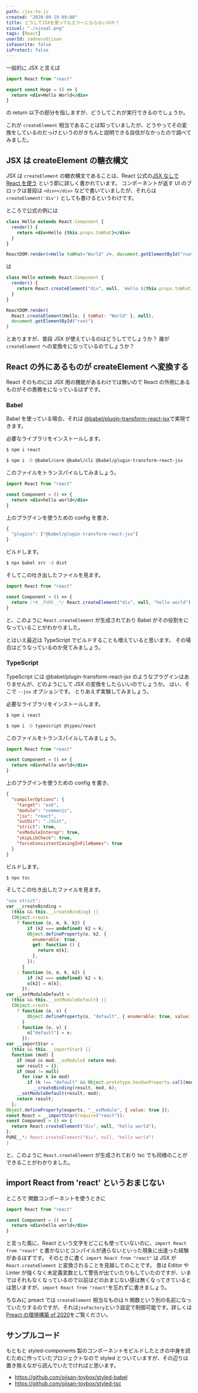 ```yaml
---
path: /jsx-to-js
created: "2020-09-19 09:00"
title: どうしてJSXを使ってもエラーにならないのか？
visual: "./visual.png"
tags: [React]
userId: sadnessOjisan
isFavorite: false
isProtect: false
---
```


一般的に JSX と言えば

```jsx
import React from "react"

export const Hoge = () => {
  return <div>Hello World</div>
}
```

の return 以下の部分を指しますが、どうしてこれが実行できるのでしょうか。

これが `createElement` 相当であることは知っていましたが、どうやってその変換をしているのだっけというのがきちんと説明できる自信がなかったので調べてみました。

## JSX は createElement の糖衣構文

JSX は `createElement` の糖衣構文であることは、React 公式の[JSX なしで React を使う](https://ja.reactjs.org/docs/react-without-jsx.html) という節に詳しく書かれています。
コンポーネントが返す UI のブロックは普段は `<div></div>` などで書いていましたが、それらは `createElement('div')` としても書けるというわけです。

ところで公式の例には

```jsx
class Hello extends React.Component {
  render() {
    return <div>Hello {this.props.toWhat}</div>
  }
}

ReactDOM.render(<Hello toWhat="World" />, document.getElementById("root"))
```

は

```jsx
class Hello extends React.Component {
  render() {
    return React.createElement("div", null, `Hello ${this.props.toWhat}`)
  }
}

ReactDOM.render(
  React.createElement(Hello, { toWhat: "World" }, null),
  document.getElementById("root")
)
```

とありますが、普段 JSX が使えているのはどうしてでしょうか？
誰が `createElement` への変換をになっているのでしょうか？

## React の外にあるものが createElement へ変換する

React そのものには JSX 用の機能があるわけでは無いので React の外側にあるものがその責務をになっているはずです。

### Babel

Babel を使っている場合、それは [@babel/plugin-transform-react-jsx](https://babeljs.io/docs/en/babel-plugin-transform-react-jsx)で実現できます。

必要なライブラリをインストールします。

```sh
$ npm i react

$ npm i -D @babel/core @babel/cli @babel/plugin-transform-react-jsx
```

このファイルをトランスパイルしてみましょう。

```jsx
import React from "react"

const Component = () => {
  return <div>hello world</div>
}
```

上のプラグインを使うための config を書き、

```js
{
  "plugins": ["@babel/plugin-transform-react-jsx"]
}
```

ビルドします。

```sh
$ npx babel src -d dist
```

そしてこの吐き出したファイルを見ます。

```js:title=dist/index.js
import React from "react"

const Component = () => {
  return /*#__PURE__*/ React.createElement("div", null, "hello world")
}
```

と、このように `React.createElement` が生成されており Babel がその役割をになっていることがわかりました。

とはいえ最近は TypeScript でビルドすることも増えていると思います。
その場合はどうなっているのか見てみましょう。

### TypeScript

TypeScript には @babel/plugin-transform-react-jsx のようなプラグインはありませんが、どのようにして JSX の変換をしたらいいのでしょうか。
はい、そこで `--jsx` オプションです。
とりあえず実験してみましょう。

必要なライブラリをインストールします。

```sh
$ npm i react

$ npm i -D typescript @types/react
```

このファイルをトランスパイルしてみましょう。

```jsx
import React from "react"

const Component = () => {
  return <div>hello world</div>
}
```

上のプラグインを使うための config を書き、

```json:title=tsconfig.json
{
  "compilerOptions": {
    "target": "es6",
    "module": "commonjs",
    "jsx": "react",
    "outDir": "./dist",
    "strict": true,
    "esModuleInterop": true,
    "skipLibCheck": true,
    "forceConsistentCasingInFileNames": true
  }
}
```

ビルドします。

```sh
$ npx tsc
```

そしてこの吐き出したファイルを見ます。

```js:title=dist/index.js
"use strict";
var __createBinding =
  (this && this.__createBinding) ||
  (Object.create
    ? function (o, m, k, k2) {
        if (k2 === undefined) k2 = k;
        Object.defineProperty(o, k2, {
          enumerable: true,
          get: function () {
            return m[k];
          },
        });
      }
    : function (o, m, k, k2) {
        if (k2 === undefined) k2 = k;
        o[k2] = m[k];
      });
var __setModuleDefault =
  (this && this.__setModuleDefault) ||
  (Object.create
    ? function (o, v) {
        Object.defineProperty(o, "default", { enumerable: true, value: v });
      }
    : function (o, v) {
        o["default"] = v;
      });
var __importStar =
  (this && this.__importStar) ||
  function (mod) {
    if (mod && mod.__esModule) return mod;
    var result = {};
    if (mod != null)
      for (var k in mod)
        if (k !== "default" && Object.prototype.hasOwnProperty.call(mod, k))
          __createBinding(result, mod, k);
    __setModuleDefault(result, mod);
    return result;
  };
Object.defineProperty(exports, "__esModule", { value: true });
const React = __importStar(require("react"));
const Component = () => {
  return React.createElement("div", null, "hello world");
};
PURE__*/ React.createElement("div", null, "hello world")
}
```

と、このように `React.createElement` が生成されており tsc でも同様のことができることがわかりました。

## import React from 'react' というおまじない

ところで 関数コンポーネントを使うときに

```jsx
import React from "react"

const Component = () => {
  return <div>hello world</div>
}
```

と言った風に、React という文字をどこにも使っていないのに、`import React from "react"` と書かないとコンパイルが通らないといった現象に出逢った経験があるはずです。
そのときに書く `import React from "react"` は JSX が `React.createElement` と変換されることを見越してのことです。
昔は Editor や Linter が強くなく未定義変数として警告が出ていたりもしていたのですが、いまではそれもなくなっているので以前ほどのおまじない感は無くなってきているとは思いますが、`import React from "react"`を忘れずに書きましょう。

ちなみに preact では `createElement` 相当なものは h 関数という別の名前になっていたりするのですが、それは`jsxFactory`という設定で制御可能です。詳しくは [Preact の環境構築 of 2020](https://blog.ojisan.io/how-to-create-preact-app-2020)をご覧ください。

## サンプルコード

もともと styled-components 製のコンポーネントをビルドしたときの中身を読むために作っていたプロジェクトなので styled とついていますが、その辺りは置き換えながら読んでいたでければと思います。

- https://github.com/ojisan-toybox/styled-babel
- https://github.com/ojisan-toybox/styled-tsc
